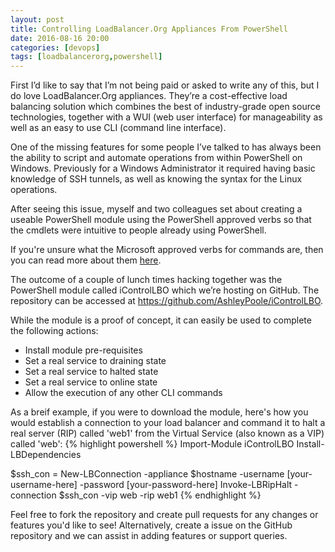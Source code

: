```yaml
---
layout: post
title: Controlling LoadBalancer.Org Appliances From PowerShell
date: 2016-08-16 20:00
categories: [devops]
tags: [loadbalancerorg,powershell]
---
```


First I’d like to say that I’m not being paid or asked to write any of this, but I do love LoadBalancer.Org appliances. They’re a cost-effective load balancing solution which combines the best of industry-grade open source technologies, together with a WUI (web user interface) for manageability as well as an easy to use CLI (command line interface).

One of the missing features for some people I’ve talked to has always been the ability to script and automate operations from within PowerShell on Windows. Previously for a Windows Administrator it required having basic knowledge of SSH tunnels, as well as knowing the syntax for the Linux operations.

After seeing this issue, myself and two colleagues set about creating a useable PowerShell module using the PowerShell approved verbs so that the cmdlets were intuitive to people already using PowerShell.

If you're unsure what the Microsoft approved verbs for commands are, then you can read more about them <a href="https://msdn.microsoft.com/en-us/library/ms714428(v=vs.85).aspx">here</a>.

The outcome of a couple of lunch times hacking together was the PowerShell module called iControlLBO which we’re hosting on GitHub. The repository can be accessed at <a href="https://github.com/AshleyPoole/iControlLBO">https://github.com/AshleyPoole/iControlLBO<a/>.

While the module is a proof of concept, it can easily be used to complete the following actions:
- Install module pre-requisites
- Set a real service to draining state
- Set a real service to halted state
- Set a real service to online state
- Allow the execution of any other CLI commands

As a breif example, if you were to download the module, here's how you would establish a connection to your load balancer and command it to halt a real server (RIP) called 'web1' from the Virtual Service (also known as a VIP) called 'web':
{% highlight powershell %}
Import-Module iControlLBO
Install-LBDependencies

$ssh_con = New-LBConnection -appliance $hostname -username [your-username-here] -password [your-password-here]
Invoke-LBRipHalt -connection $ssh_con -vip web -rip web1
{% endhighlight %}

Feel free to fork the repository and create pull requests for any changes or features you'd like to see! Alternatively, create a issue on the GitHub repository and we can assist in adding features or  support queries.
